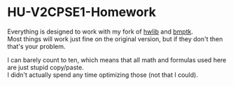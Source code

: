 # HU-V2CPSE1-Homework

Everything is designed to work with my fork of [hwlib](https://github.com/Fusion86/hwlib) and [bmptk](https://github.com/Fusion86/bmptk).  
Most things will work just fine on the original version, but if they don't then that's your problem.

I can barely count to ten, which means that all math and formulas used here are just stupid copy/paste.  
I didn't actually spend any time optimizing those (not that I could).

